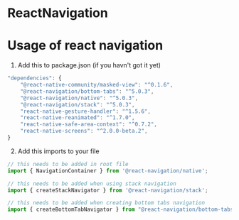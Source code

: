 # ReactNavigation

# Usage of react navigation

1. Add this to package.json (if you havn't got it yet)

```javascript
"dependencies": {
    "@react-native-community/masked-view": "^0.1.6",
    "@react-navigation/bottom-tabs": "^5.0.3",
    "@react-navigation/native": "^5.0.3",
    "@react-navigation/stack": "^5.0.3",
    "react-native-gesture-handler": "^1.5.6",
    "react-native-reanimated": "^1.7.0",
    "react-native-safe-area-context": "^0.7.2",
    "react-native-screens": "^2.0.0-beta.2",
}
```

2. Add this imports to your file

```javascript
// this needs to be added in root file
import { NavigationContainer } from '@react-navigation/native';

// this needs to be added when using stack navigation
import { createStackNavigator } from '@react-navigation/stack';

// this needs to be added when creating bottom tabs navigation
import { createBottomTabNavigator } from "@react-navigation/bottom-tabs"
```